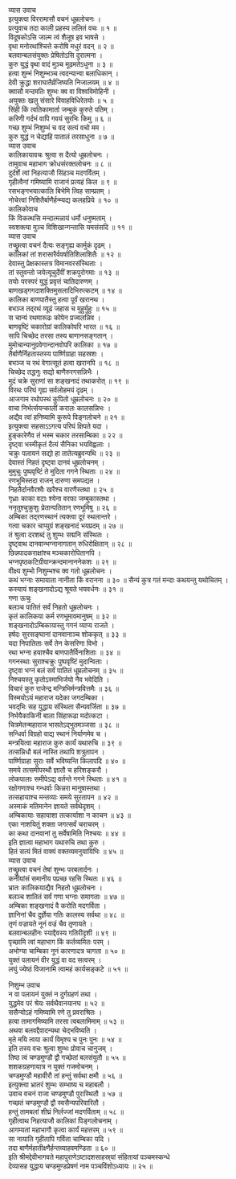 व्यास उवाच  
इत्युक्त्वा विररामासौ वचनं धूम्रलोचनः ।  
प्रत्युवाच तदा काली प्रहस्य ललितं वचः ॥ १ ॥  
विदूषकोऽसि जाल्म त्वं शैलूष इव भाषसे ।  
वृथा मनोरथांश्चित्ते करोषि मधुरं वदन् ॥ २ ॥  
बलवान्बलसंयुक्तः प्रेषितोऽसि दुरात्मना ।  
कुरु युद्धं वृथा वादं मुञ्च मूढमतेऽधुना ॥ ३ ॥  
हत्वा शुम्भं निशुम्भञ्च त्वदन्यान्वा बलाधिकान् ।  
देवी क्रुद्धा शराघातैर्व्रजिष्यति निजालयम् ॥ ४ ॥  
क्वासौ मन्दमतिः शुम्भः क्व वा विश्वविमोहिनी ।  
अयुक्तः खलु संसारे विवाहविधिरेतयोः ॥ ५ ॥  
सिंही किं त्वतिकामार्ता जम्बुकं कुरुते पतिम् ।  
करिणी गर्दभं वापि गवयं सुरभिः किमु ॥ ६ ॥  
गच्छ शुम्भं निशुम्भं च वद सत्यं वचो मम ।  
कुरु युद्धं न चेद्याहि पातालं तरसाधुना ॥ ७ ॥  
व्यास उवाच  
कालिकायावचः श्रुत्वा स दैत्यो धूम्रलोचनः ।  
तामुवाच महाभाग क्रोधसंरक्तलोचनः ॥ ८ ॥  
दुर्दर्शे त्वां निहत्याजौ सिंहञ्च मदगर्वितम् ।  
गृहीत्वैनां गमिष्यामि राजानं प्रत्यहं किल ॥ ९ ॥  
रसभङ्गभयात्कालि बिभेमि त्विह साम्प्रतम् ।  
नोचेत्त्वां निशितैर्बाणैर्हन्म्यद्य कलहप्रिये ॥ १० ॥  
कालिकोवाच  
किं विकत्थसि मन्दात्मन्नायं धर्मो धनुष्मताम् ।  
स्वशक्त्या मुञ्च विशिखान्गन्तासि यमसंसदि ॥ ११ ॥  
व्यास उवाच  
तच्छ्रुत्वा वचनं दैत्यः सङ्गृह्य कार्मुकं दृढम् ।  
कालिकां तां शरासारैर्ववर्षातिशिलाशितैः ॥ १२ ॥  
देवास्तु प्रेक्षकास्तत्र विमानवरसंस्थिताः ।  
तां स्तुवन्तो जयेत्यूचुर्देवीं शक्रपुरोगमाः ॥ १३ ॥  
तयोः परस्परं युद्धं प्रवृत्तं चातिदारुणम् ।  
बाणखड्गगदाशक्तिमुसलादिभिरुत्कटम् ॥ १४ ॥  
कालिका बाणपातैस्तु हत्वा पूर्वं खरानथ ।  
बभञ्ज तद्‌रथं व्यूढं जहास च मुहुर्मुहुः ॥ १५ ॥  
स चान्यं रथमारूढः कोपेन प्रज्वलन्निव ।  
बाणवृष्टिं चकारोग्रां कालिकोपरि भारत ॥ १६ ॥  
सापि चिच्छेद तरसा तस्य बाणानसङ्गतान् ।  
मुमोचान्यानुग्रवेगान्दानवोपरि कालिका ॥ १७ ॥  
तैर्बाणैर्निहतास्तस्य पार्ष्णिग्राहा सहस्रशः ।  
बभञ्ज च रथं वेगात्सूतं हत्वा खरानपि ॥ १८ ॥  
चिच्छेद तद्धनुः सद्यो बाणैरुरगसन्निभैः ।  
मुदं चक्रे सुराणां सा शङ्खनादं तथाकरोत् ॥ १९ ॥  
विरथः परिघं गृह्य सर्वलोहमयं दृढम् ।  
आजगाम रथोपस्थं कुपितो धूम्रलोचनः ॥ २० ॥  
वाचा निर्भर्त्सयन्कालीं करालः कालसन्निभः ।  
अद्यैव त्वां हनिष्यामि कुरूपे पिङ्गलोचने ॥ २१ ॥  
इत्युक्त्वा सहसाऽऽगत्य परिघं क्षिपते यदा ।  
हुङ्कारेणैव तं भस्म चकार तरसाम्बिका ॥ २२ ॥  
दृष्ट्वा भस्मीकृतं दैत्यं सैनिका भयविह्वलाः ।  
चक्रुः पलायनं सद्यो हा तातेत्यब्रुवन्पथि ॥ २३ ॥  
देवास्तं निहतं दृष्ट्वा दानवं धूम्रलोचनम् ।  
मुमुचुः पुष्पवृष्टिं ते मुदिता गगने स्थिताः ॥ २४ ॥  
रणभूमिस्तदा राजन् दारुणा समपद्यत ।  
निहतैर्दानवैरश्वैः खरैश्च वारणैस्तथा ॥ २५ ॥  
गृध्राः काका वटाः श्येना वरफा जम्बुकास्तथा ।  
ननृतुश्चुक्रुशुः प्रेतान्पतितान् रणभूमिषु ॥ २६ ॥  
अम्बिका तद्‌रणस्थानं त्यक्त्वा दूरं स्थलान्तरे ।  
गत्वा चकार चाप्युग्रं शङ्खनादं भयप्रदम् ॥ २७ ॥  
तं श्रुत्वा दरशब्दं तु शुम्भः सद्मनि संस्थितः ।  
दृष्ट्वाथ दानवान्भग्नानागतान् रुधिरोक्षितान् ॥ २८ ॥  
छिन्नपादकराक्षांश्च मञ्चकारोपितानपि ।  
भग्नपृष्ठकटिग्रीवान्क्रन्दमानाननेकशः ॥ २९ ॥  
वीक्ष्य शुम्भो निशुम्भश्च क्व गतो धूम्रलोचनः ।  
कथं भग्नाः समायाता नानीता किं वरानना ॥ ३० ॥
सैन्यं कुत्र गतं मन्दाः कथयन्तु यथोचितम् ।  
कस्यायं शङ्खनादोऽद्य श्रूयते भयवर्धनः ॥ ३१ ॥  
गणा ऊचुः  
बलञ्च पातितं सर्वं निहतो धूम्रलोचनः ।  
कृतं कालिकया कर्म रणभूमावमानुषम् ॥ ३२ ॥  
शङ्खनादोऽम्बिकायास्तु गगनं व्याप्य राजते ।  
हर्षदः सुरसङ्घानां दानवानाञ्च शोककृत् ॥ ३३ ॥  
यदा निपातिताः सर्वे तेन केसरिणा विभो ।  
रथा भग्ना हयाश्चैव बाणपातैर्विनाशिताः ॥ ३४ ॥  
गगनस्थाः सुराश्चक्रुः पुष्पवृष्टिं मुदान्विताः ।  
दृष्ट्वा भग्नं बलं सर्वं पातितं धूम्रलोचनम् ॥ ३५ ॥  
निश्चयस्तु कृतोऽस्माभिर्जयो नैव भवेदिति ।  
विचारं कुरु राजेन्द्र मन्त्रिभिर्मन्त्रवित्तमैः ॥ ३६ ॥  
विस्मयोऽयं महाराज यदेका जगदम्बिका ।  
भवद्‌भिः सह युद्धाय संस्थिता सैन्यवर्जिता ॥ ३७ ॥  
निर्भयैकाकिनी बाला सिंहारूढा मदोत्कटा ।  
चित्रमेतन्महाराज भासतेऽद्‌भुतमञ्जसा ॥ ३८ ॥  
सन्धिर्वा विग्रहो वाद्य स्थानं निर्याणमेव च ।  
मन्त्रयित्वा महाराज कुरु कार्यं यथारुचि ॥ ३९ ॥  
तत्सन्निधौ बलं नास्ति तथापि शत्रुतापन ।  
पार्ष्णिग्राहा सुराः सर्वे भविष्यन्ति किलापदि ॥ ४० ॥  
समये तत्समीपस्थौ ज्ञातौ च हरिशङ्करौ ।  
लोकपालाः समीपेऽद्य वर्तन्ते गगने स्थिताः ॥ ४१ ॥  
रक्षोगणाश्च गन्धर्वाः किन्नरा मानुषास्तथा ।  
तत्सहायाश्च मन्तव्याः समये सुरतापन ॥ ४२ ॥  
अस्माकं मतिमानेन ज्ञायते सर्वथेदृशम् ।  
अम्बिकायाः सहायाशा तत्कार्याशा न काचन ॥ ४३ ॥  
एका नाशयितुं शक्ता जगत्सर्वं चराचरम् ।  
का कथा दानवानां तु सर्वेषामिति निश्चयः ॥ ४४ ॥  
इति ज्ञात्वा महाभाग यथारुचि तथा कुरु ।  
हितं सत्यं मितं वाक्यं वक्तव्यमनुयायिभिः ॥ ४५ ॥  
व्यास उवाच  
तच्छ्रुत्वा वचनं तेषां शुम्भः परबलार्दनः ।  
कनीयांसं समानीय पप्रच्छ रहसि स्थितः ॥ ४६ ॥  
भ्रातः कालिकयाद्यैव निहतो धूम्रलोचनः ।  
बलञ्च शातितं सर्वं गणा भग्नाः समागताः ॥ ४७ ॥  
अम्बिका शङ्खनादं वै करोति मदगर्विता ।  
ज्ञानिनां चैव दुर्ज्ञेया गतिः कालस्य सर्वथा ॥ ४८ ॥  
तृणं वज्रायते नूनं वज्रं चैव तृणायते ।  
बलवान्बलहीनः स्याद्दैवस्य गतिरीदृशी ॥ ४९ ॥  
पृच्छामि त्वां महाभाग किं कर्तव्यमितः परम् ।  
अभोग्या चाम्बिका नूनं कारणादत्र चागता ॥ ५० ॥  
युक्तं पलायनं वीर युद्धं वा वद सत्वरम् ।  
लघुं ज्येष्ठं विजानामि त्वामहं कार्यसङ्कटे ॥ ५१ ॥  
  
निशुम्भ उवाच  
न वा पलायनं युक्तं न दुर्गग्रहणं तथा ।  
युद्धमेव परं श्रेयः सर्वथैवानयानघ ॥ ५२ ॥  
ससैन्योऽहं गमिष्यामि रणे तु प्रवराश्रितः ।  
हत्वा तामागमिष्यामि तरसा त्वबलामिमाम् ॥ ५३ ॥  
अथवा बलवद्दैवादन्यथा चेद्‌भविष्यति ।  
मृते मयि त्वया कार्यं विमृश्य च पुनः पुनः ॥ ५४ ॥  
इति तस्य वचः श्रुत्वा शुम्भः प्रोवाच चानुजम् ।  
तिष्ठ त्वं चण्डमुण्डौ द्वौ गच्छेतां बलसंयुतौ ॥ ५५ ॥  
शशकग्रहणायात्र न युक्तं गजमोचनम् ।  
चण्डमुण्डौ महावीरौ तां हन्तुं सर्वथा क्षमौ ॥ ५६ ॥  
इत्युक्त्वा भ्रातरं शुम्भः सम्भाष्य च महाबलौ ।  
उवाच वचनं राजा चण्डमुण्डौ पुरःस्थितौ ॥ ५७ ॥  
गच्छतं चण्डमुण्डौ द्वौ स्वसैन्यपरिवारितौ ।  
हन्तुं तामबलां शीघ्रं निर्लज्जां मदगर्विताम् ॥ ५८ ॥  
गृहीत्वाथ निहत्याजौ कालिकां पिङ्गलोचनाम् ।  
आगम्यतां महाभागौ कृत्वा कार्यं महत्तरम् ॥ ५९ ॥  
सा नायाति गृहीतापि गर्विता चाम्बिका यदि ।  
तदा बाणैर्महातीक्ष्णैर्हन्तव्याहवमण्डिता ॥ ६० ॥  
इति श्रीमद्देवीभागवते महापुराणेऽष्टादशसाहस्र्यां संहितायां पञ्चमस्कन्धे  
देव्यासह युद्धाय चण्डमुण्डप्रेषणं नाम पञ्चविंशोऽध्यायः ॥ २५ ॥
